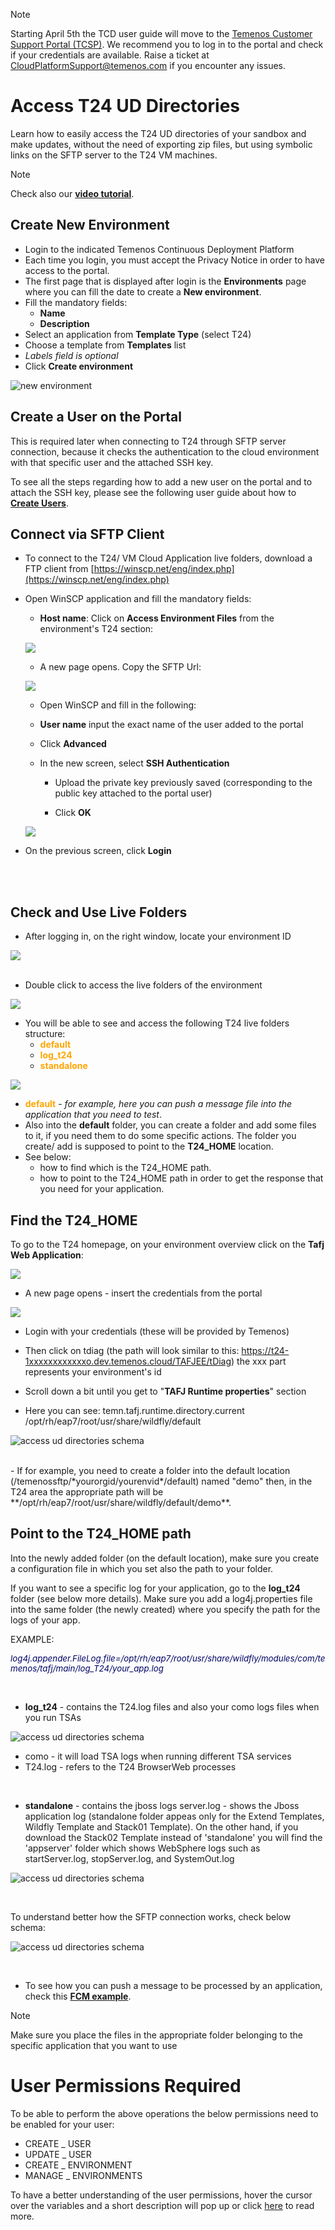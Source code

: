 > [!Note]
>  Starting April 5th the TCD user guide will move to the [Temenos Customer Support Portal (TCSP)](https://tcsp.temenos.com/TCD/Modules/TemenosContinuousDeployment/Overview/Overview.htm). We recommend you to log in to the portal and check if your credentials are available. Raise a ticket at [CloudPlatformSupport@temenos.com](CloudPlatformSupport@temenos.com) if you encounter any issues.

# Access T24 UD Directories

Learn how to easily access the T24 UD directories of your sandbox and make updates, without the need of exporting zip files, but using symbolic links on the SFTP server to the T24 VM machines.

> [!Note]
> Check also our <a href="https://www.youtube.com/watch?v=wqBTV76cAOQ" target="_blank">**video tutorial**</a>. 


## Create New Environment

 - Login to the indicated Temenos Continuous Deployment Platform 
 - Each time you login, you must accept the Privacy Notice in order to have access to the portal.
 - The first page that is displayed after login is the **Environments** page where you can fill the date to create a **New environment**.
- Fill the mandatory fields:
    - **Name**
    - **Description**
- Select an application from **Template Type** (select T24)
- Choose a template from **Templates** list
- *Labels field is optional*
- Click **Create environment**

![new environment](./images/env-new.png)


## Create a User on the Portal

This is required later when connecting to T24 through SFTP server connection, because it checks the authentication to the cloud environment with that specific user and the attached SSH key. 

To see all the steps regarding how to add a new user on the portal and to attach the SSH key, please see the following user guide about how to [**Create Users**](../techguides/user-creation-in-paas.md).

## Connect via SFTP Client

 - To connect to the T24/ VM Cloud Application live folders, download a FTP client from [https://winscp.net/eng/index.php](https://winscp.net/eng/index.php)
 
 - Open WinSCP application and fill the mandatory fields:
 
    - **Host name**: Click on **Access Environment Files** from the environment's T24 section:
    
    ![](./images/access-ud-endpoint.png)

    - A new page opens. Copy the SFTP Url:

    ![](./images/copy-sftp-url.png)

     - Open WinSCP and fill in the following:
     
    - **User name** input the exact name of the user added to the portal
    
    - Click **Advanced**

    - In the new screen, select **SSH Authentication** 
 
      - Upload the private key previously saved (corresponding to the public key attached to the portal user)

      - Click **OK**

     ![](./images/access-ud-sftp-fields.png)


  - On the previous screen, click **Login**
<br>
</br>

## Check and Use Live Folders 

 - After logging in, on the right window, locate your environment ID


![](./images/environment-id.png)
<br><br>


-  Double click to access the live folders of the environment


![](./images/open-live-folders.png)



-  You will be able to see and access the following T24 live folders structure:
   - <span style="color:orange">**default**</span>
   - <span style="color:orange">**log_t24**</span>
   - <span style="color:orange">**standalone**</span>


![](./images/T24-live-folders.png)



   - <span style="color:orange">**default**</span> - *for example, here you can push a message file into the application that you need to test*. 
   - Also into the **default** folder, you can create a folder and add some files to it, if you need them to do some specific actions. The folder you create/ add is supposed to point to the **T24_HOME** location.
   - See below:
       - how to find which is the T24_HOME path.
       - how to point to the T24_HOME path in order to get the response that you need for your application.

## Find the T24_HOME

To go to the T24 homepage, on your environment overview click on the **Tafj Web Application**:

  ![](./images/tafj-web-application.png)

- A new page opens - insert the credentials from the portal 

![](./images/env_gotoapplication.png)


 - Login with your credentials (these will be provided by Temenos)

 - Then click on tdiag (the path will look similar to this: https://t24-1xxxxxxxxxxxxo.dev.temenos.cloud/TAFJEE/tDiag)  the xxx part represents your environment's id
 - Scroll down a bit until you get to "**TAFJ Runtime properties**" section
 - Here you can see: temn.tafj.runtime.directory.current	/opt/rh/eap7/root/usr/share/wildfly/default

  ![access ud directories schema](./images/env_tajfruntimeproperties.png)

<br>
- If for example, you need to create a folder into the default location (/temenossftp/*yourorgid/yourenvid*/default) named "demo" then, in the T24 area the appropriate path will be **/opt/rh/eap7/root/usr/share/wildfly/default/demo**.


## Point to the T24_HOME path ##

Into the newly added folder (on the default location), make sure you create a configuration file in which you set also the path to your folder.

If you want to see a specific log for your application, go to the  **log_t24** folder (see below more details). Make sure you add a log4j.properties file into the same folder (the newly created) where you specify the path for the logs of your app. 

EXAMPLE: 

*<span style="color:#010466;font-size:10pt;">log4j.appender.FileLog.file=/opt/rh/eap7/root/usr/share/wildfly/modules/com/temenos/tafj/main/log_T24/your_app.log</span>*

<br>

- **log_t24**</span>  - contains the T24.log files and also your como logs files when you run TSAs

 ![access ud directories schema](./images/access-ud-como.png)

   - como - it will load TSA logs when running different TSA services
   - T24.log -  refers to the T24 BrowserWeb processes


<br>

  - **standalone**</span> - contains the jboss logs
server.log - shows the Jboss application log (standalone folder appeas only for the Extend Templates, Wildfly Template and Stack01 Template). On the other hand, if you download the Stack02 Template instead of 'standalone' you will find the 'appserver' folder which shows WebSphere logs such as startServer.log, stopServer.log, and SystemOut.log 

 ![access ud directories schema](./images/access-ud-standalone.png)
<br>

<br>

To understand better how the SFTP connection works, check below schema:

![access ud directories schema](./images/access-ud-schema.png)

<br>

 - To see how you can push a message to be processed by an application, check this [**FCM example**](../techguides/fcm-configuration.md#process-messages-in-the-fcm-application).

> [!Note]
> Make sure you place the files in the appropriate folder belonging to the specific application that you want to use


# User Permissions Required
To be able to perform the above operations the below permissions need to be enabled for your user:

- CREATE _ USER
- UPDATE _ USER
- CREATE _ ENVIRONMENT
- MANAGE _ ENVIRONMENTS



To have a better understanding of the user permissions, hover the cursor over the variables and a short description will pop up or click [here](http://documentation.temenos.cloud/home/techguides/user-permissions) to read more.

